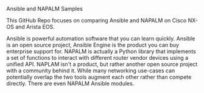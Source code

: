 Ansible and NAPALM Samples

This GitHub Repo focuses on comparing Ansible and NAPALM on Cisco NX-OS and Arista EOS.

Ansible is powerful automation software that you can learn quickly. Ansible is an open source project, Ansible Engine is the product you can buy enterprise support for. NAPALM is actually a Python library that implements a set of functions to interact with different router vendor devices using a unified API. NAPLAM isn't a product, but rather another open source project with a community behind it. While many networking use-cases can potentially overlap the two tools augment each other rather than compete directly. There are even NAPALM Ansible modules.
